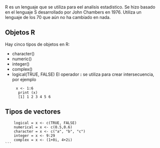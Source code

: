 R es un lenguaje que se utiliza para eel analisis estadistico. Se hizo basado en el lenguaje S desarrollado por John Chambers
en 1976. Utiliza un lenguaje de los 70 que aún no ha cambiado en nada.
## Objetos R
Hay cinco tipos de objetos en R:
  * character()
  * numeric()
  * integer()
  * complex()
  * logical(TRUE, FALSE)
El operador **:** se utiliza para crear intersecuencia, por ejemplo
```  
     x <- 1:6
      print (x)
      [1] 1 2 3 4 5 6
````
## Tipos de vectores
````
    logical = x <- c(TRUE, FALSE)
    numerical = x <- c(0.5,0.6)
    character = x <- c("a", "b", "c")
    integer = x <- 9:29
    complex = x <- (1+0i, 4+2i)
```
